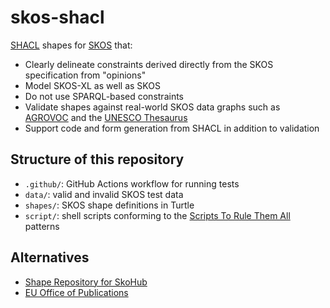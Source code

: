 # skos-shacl

[SHACL](https://www.w3.org/TR/shacl/) shapes for [SKOS](https://www.w3.org/2004/02/skos/) that:

- Clearly delineate constraints derived directly from the SKOS specification from "opinions"
- Model SKOS-XL as well as SKOS
- Do not use SPARQL-based constraints
- Validate shapes against real-world SKOS data graphs such as [AGROVOC](https://agrovoc.fao.org/browse/agrovoc/en/) and the [UNESCO Thesaurus](https://vocabularies.unesco.org/browser/thesaurus/en/)
- Support code and form generation from SHACL in addition to validation

## Structure of this repository

- `.github/`: GitHub Actions workflow for running tests
- `data/`: valid and invalid SKOS test data
- `shapes/`: SKOS shape definitions in Turtle
- `script/`: shell scripts conforming to the [Scripts To Rule Them All](https://github.com/github/scripts-to-rule-them-all) patterns

## Alternatives

- [Shape Repository for SkoHub](https://github.com/skohub-io/skohub-shapes)
- [EU Office of Publications](https://op.europa.eu/fr/web/eu-vocabularies/application-profiles)
